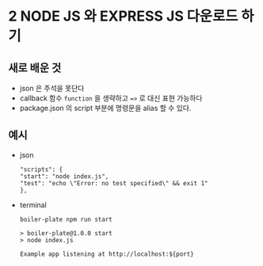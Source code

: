 # 2 NODE JS 와 EXPRESS JS 다운로드 하기

## 새로 배운 것

- json 은 주석을 못단다
- callback 함수 ``function`` 을 생략하고 ``=>`` 로 대신 표현 가능하다
- package.json 의 script 부분에 명령문을 alias 할 수 있다.

## 예시
- json
	```
	"scripts": {
	"start": "node index.js",
    "test": "echo \"Error: no test specified\" && exit 1"
  },
	```
- terminal
	```
	boiler-plate npm run start

	> boiler-plate@1.0.0 start
	> node index.js

	Example app listening at http://localhost:${port}
	```
